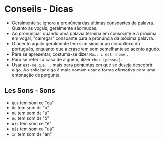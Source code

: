 # Conseils - Dicas

-   Geralmente se ignora a pronúncia das últimas consoantes da palavra. Quanto às vogais, geralmente são mudas.
-   Ao pronunciar, quando uma palavra termina em consoante e a próxima em vogal, "carregar" consoante para a pronúncia da próxima palavra.
-   O acento agudo geralmente tem som simular ao circunflexo do português, enquanto que a crase tem som semelhante ao acento agudo.
-   Para se apresentar, costuma-se dizer `Moi, c'est [nome]`.
-   Para se referir à casa de alguém, dizer `chez [pessoa]`.
-   Usar `est-ce que...` mais para perguntas em que se deseja descobrir algo. Ao solicitar algo é mais comum usar a forma afirmativa com uma entonação de pergunta.

## Les Sons - Sons

-   `Qua` tem som de "ca"
-   `Ou` tem som de "u"
-   `Où` tem som de "ú"
-   `Au` tem som de "ô"
-   `Ais` tem som de "ê"
-   `Ois` tem som de "uá"
-   `In` tem som de "an"
